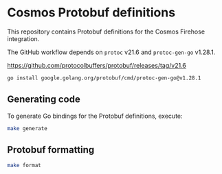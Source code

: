 # Cosmos Protobuf definitions

This repository contains Protobuf definitions for the Cosmos Firehose integration.

The GitHub workflow depends on `protoc` v21.6 and `protoc-gen-go` v1.28.1.

https://github.com/protocolbuffers/protobuf/releases/tag/v21.6

```bash
go install google.golang.org/protobuf/cmd/protoc-gen-go@v1.28.1
```

## Generating code

To generate Go bindings for the Protobuf definitions, execute:

```bash
make generate
```

## Protobuf formatting

```bash
make format
```
